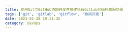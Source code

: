```yaml
---
title: 使用Git与GitHub协同开发并搭建私有GitLab代码托管服务器
tags: ['git', 'gitlab', 'gitflow', '协同开发']
date: 2021-01-28 19:31:35
category: DevOps
---
```

